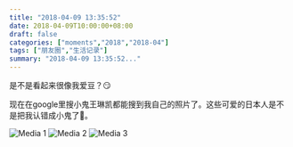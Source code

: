 ```yaml
---
title: "2018-04-09 13:35:52"
date: 2018-04-09T10:00:00+08:00
draft: false
categories: ["moments","2018","2018-04"]
tags: ["朋友圈","生活记录"]
summary: "2018-04-09 13:35:52..."
---
```


是不是看起来很像我爱豆？😏

现在在google里搜小鬼王琳凯都能搜到我自己的照片了。这些可爱的日本人是不是把我认错成小鬼了🤣。

![Media 1](/Moments/photos/2018-04-09/201804091335520.jpg)
![Media 2](/Moments/photos/2018-04-09/201804091335521.jpg)
![Media 3](/Moments/photos/2018-04-09/201804091335522.jpg)

